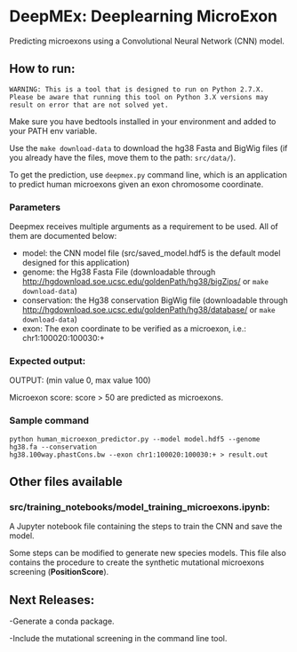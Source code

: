# DeepMEx: Deeplearning MicroExon
Predicting microexons using a Convolutional Neural Network (CNN) model.  


## How to run:

```
WARNING: This is a tool that is designed to run on Python 2.7.X. Please be aware that running this tool on Python 3.X versions may result on error that are not solved yet.
```

Make sure you have bedtools installed in your environment and added to your PATH env variable.

Use the `make download-data` to download the hg38 Fasta and BigWig files (if you already have the files, move them to the path: `src/data/`).

To get the prediction, use `deepmex.py` command line, which is an application to predict human microexons given an exon chromosome coordinate.

### Parameters
Deepmex receives multiple arguments as a requirement to be used. All of them are documented below:

 - model: the CNN model file (src/saved_model.hdf5 is the default model designed for this application)
 - genome: the Hg38 Fasta File (downloadable through http://hgdownload.soe.ucsc.edu/goldenPath/hg38/bigZips/ or `make download-data`)
 - conservation: the Hg38 conservation BigWig file (downloadable through http://hgdownload.soe.ucsc.edu/goldenPath/hg38/database/ or `make download-data`)  
 - exon: The exon coordinate to be verified as a microexon, i.e.: chr1:100020:100030:+

### Expected output:

OUTPUT: (min value 0, max value 100)  

  Microexon score: score > 50 are predicted  as microexons.  


### Sample command

```
python human_microexon_predictor.py --model model.hdf5 --genome hg38.fa --conservation 
hg38.100way.phastCons.bw --exon chr1:100020:100030:+ > result.out
```

## Other files available

### src/training_notebooks/model_training_microexons.ipynb:  

A Jupyter notebook file containing the steps to train the CNN and save the model.

Some steps can be modified to generate new species models. This file also contains the procedure to create the synthetic mutational microexons screening (**PositionScore**).  


## Next Releases:

  -Generate a conda package.  

  -Include the mutational screening in the command line tool.